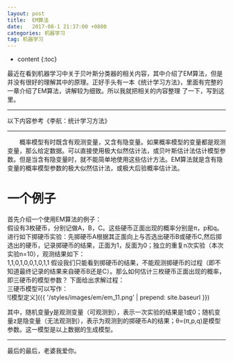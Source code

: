 ```yaml
---
layout: post
title:  EM算法
date:   2017-08-1 21:37:00 +0800
categories: 机器学习
tag: 机器学习
---
```


* content
{:toc}


最近在看到机器学习中关于贝叶斯分类器的相关内容，其中介绍了EM算法，但是并没有很好的理解其中的原理。正好手头有一本《统计学习方法》，里面有完整的一章介绍了EM算法，讲解较为细致。所以我就把相关的内容整理 了一下，写到这里。
<hr>
以下内容参考《李航：统计学习方法》
<hr>
&emsp;&emsp;概率模型有时既含有观测变量，又含有隐变量。如果概率模型的变量都是观测变量，那么给定数据。可以直接使用极大似然估计法，或贝叶斯估计法估计模型参数。但是当含有隐变量时，就不能简单地使用这些估计方法。EM算法就是含有隐变量的概率模型参数的极大似然估计法，或极大后验概率估计法。<br>

一个例子
====================================

首先介绍一个使用EM算法的例子：<br>
假设有3枚硬币，分别记做A，B，C。这些硬币正面出现的概率分别是π，p和q。进行如下掷硬币实验：先掷硬币A根据其正面向上与否选出硬币B或硬币C,然后掷选出的硬币，记录掷硬币的结果，正面为1，反面为0；独立的重复n次实验（本次实验n=10），观测结果如下：<br>
1,1,0,1,0,0,1,0,1,1
假设我们只能看到掷硬币的结果，不能观测掷硬币的过程（即不知道最终记录的结果来自硬币B还是C）。那么如何估计三枚硬币正面出现的概率，即三硬币的模型参数？
下面给出求解过程：<br>
三硬币模型可以写作：<br>
![模型定义]({{ '/styles/images/em/em_11.png' | prepend: site.baseurl }})

其中，随机变量y是观测变量（可观测到），表示一次实验的结果是1或0；随机变量z是隐变量（无法观测到），表示为观测到的掷硬币A的结果；θ=(π,p,q)是模型参数。这一模型是以上数据的生成模型。<br>

<hr>
​最后的最后，老婆我爱你。








